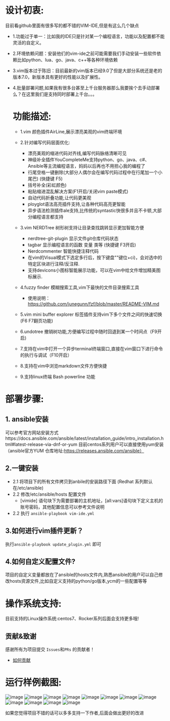 # 设计初衷:
目前看github里面有很多写的都不错的VIM-IDE,但是有这么几个缺点
* 1.功能过于单一：比如我的IDE只是针对某一个编程语言，功能以及配置都不能灵活的自定义。
* 2.环境依赖问题：安装他们的vim-ide之前可能需要我们手动安装一些软件依赖比如python、lua、go、java、c++等各种环境依赖
* 3.vim版本过于陈旧：目前最新的vim版本已经9.0了但是大部分系统还是老的版本7.0，新版本具有更好的性能以及扩展性。
* 4.批量部署问题,如果我有很多台甚至上千台服务器那么我要挨个去手动部署么？在这里我们是支持同时部署上千台。。。

  # 功能描述:

  * 1.vim 颜色插件AirLine,展示漂亮美观的vim终端环境
    
  * 2.针对编写代码层面优化:
    * 漂亮美观的缩进代码对齐线,编写代码脉络清晰可见
    * 神级补全插件YouCompleteMe支持python、go、java、c#、Ansible等主流编程语言，妈妈以后再也不用担心我的编程了
    * 行尾空格一键删除(大部分人偶尔会在编写代码过程中在行尾加一个小尾巴) (快捷键 F5)
    * 括号补全(彩虹颜色)
    * 粘贴缩进混乱解决方案(F1开启/关闭vim paste模式)
    * 自动代码折叠功能,让代码更美观
    * ployglot语法高亮插件支持,让各种代码高亮更智能
    * 异步语法检测插件ale支持,比传统的syntastic快很多并且不卡顿,大部分编程语言都支持

  * 3.vim NERDTree 树形树支持让目录查找跳转显示更加智能方便
    * nerdtree-git-plugin 显示文件git仓库代码状态
    * tagbar 显示编程语言的函数 变量 类等 (快捷键 F3开启)
    * Nerdcommenter 智能快捷注释代码
    * 在vim的Visual模式下选定多行后，按下键盘"\"键位+ci)，会对选中的特定区块进行注释/反注释.
    * 支持devicons小图标智能展示功能，可以在vim中给文件增加精美图标展示.

  * 4.fuzzy finder 模糊搜索工具,vim下最快的文件目录搜索工具
    * 使用说明：https://github.com/junegunn/fzf/blob/master/README-VIM.md

  * 5.vim mini buffer explorer 标签插件支持vim下多个文件之间的快速切换(F6 F7翻页功能)

  * 6.undotree 撤销树功能,方便编写过程中随时回退到某一个时间点（F9开启)

  * 7.支持在vim中打开一个异步terminal终端窗口,直接在vim窗口下进行命令的执行与调试（F10开启）

  * 8.支持在vim中浏览markdown文件方便快捷

  * 9.支持linux终端 Bash powerline 功能


# 部署步骤:
## 1. ansible安装

可以参考官方网站安装方式https://docs.ansible.com/ansible/latest/installation_guide/intro_installation.html#latest-release-via-dnf-or-yum
目前centos系列用户可以直接使用yum安装（ansible官方YUM 仓库地址:https://releases.ansible.com/ansible）

## 2.一键安装
* 2.1 将项目下的所有文件拷贝到anbile的安装路径下面 (Redhat 系列默认在/etc/ansible)
* 2.2 修改/etc/ansible/hosts 配置文件
  * [vimide] 语句块下为需要部署的主机地址，[all:vars]语句块下定义主机的账号密码，其他配置信息可以参考文件说明
* 2.2 执行
  ```ansible-playbook vim-ide.yml```

## 3.如何进行vim插件更新？
执行```ansible-playbook update_plugin.yml``` 即可

## 4.如何自定义配置文件?
  项目的自定义变量都放在了ansible的hosts文件内,熟悉ansible的用户可以自己修改hosts资源文件,比如自定义支持的python/go版本,ycm的一些配置等等

# 操作系统支持:
目前支持的Linux操作系统:centos7、Rocker系列后面会支持更多哦!


## 贡献&致谢

感谢所有为项目提交 `Issues`和`PRs` 的贡献者！

- [如何贡献](doc/HowToContribute.md)


# 运行样例截图:
![image](https://github.com/Hello-Linux/Ansible-VIM-IDE/raw/master/images/example1.png)
![image](https://github.com/Hello-Linux/Ansible-VIM-IDE/raw/master/images/example2.png)
![image](https://github.com/Hello-Linux/Ansible-VIM-IDE/raw/master/images/example3.png)
![image](https://github.com/Hello-Linux/Ansible-VIM-IDE/raw/master/images/example4.png)
![image](https://github.com/Hello-Linux/Ansible-VIM-IDE/raw/master/images/example5.png)
![image](https://github.com/Hello-Linux/Ansible-VIM-IDE/raw/master/images/example6.png)
![image](https://github.com/Hello-Linux/Ansible-VIM-IDE/raw/master/images/example7.png)
![image](https://github.com/Hello-Linux/Ansible-VIM-IDE/raw/master/images/example8.png)
![image](https://github.com/Hello-Linux/Ansible-VIM-IDE/raw/master/images/example11.png)
![image](https://github.com/Hello-Linux/Ansible-VIM-IDE/raw/master/images/example12.png)
![image](https://github.com/Hello-Linux/Ansible-VIM-IDE/raw/master/images/example14.png)
![image](https://github.com/Hello-Linux/Ansible-VIM-IDE/raw/master/images/example15.png)

如果您觉得项目不错的话可以多多支持一下作者,后面会做出更好的改进
<div align="center">
<img src="https://github.com/Hello-Linux/Ansible-VIM-IDE/raw/master/images/example9.png" alt=""/>
<img src="https://github.com/Hello-Linux/Ansible-VIM-IDE/raw/master/images/example10.png" alt=""/><br>
</div>

